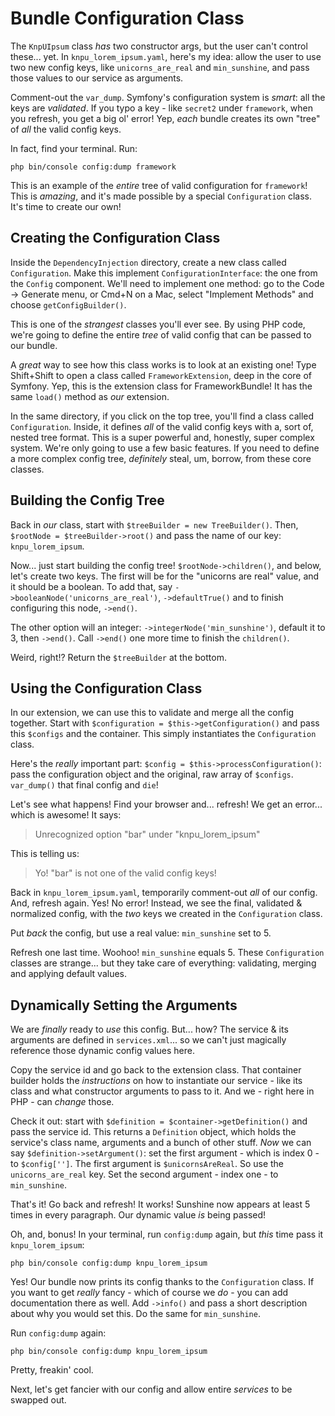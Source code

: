 # Bundle Configuration Class

The `KnpUIpsum` class *has* two constructor args, but the user can't control these...
yet. In `knpu_lorem_ipsum.yaml`, here's my idea: allow the user to use two new
config keys, like `unicorns_are_real` and `min_sunshine`, and pass those values
to our service as arguments.

Comment-out the `var_dump`. Symfony's configuration system is *smart*: all the
keys are *validated*. If you typo a key - like `secret2` under `framework`, when
you refresh, you get a big ol' error! Yep, *each* bundle creates its own "tree" of
*all* the valid config keys.

In fact, find your terminal. Run:

```terminal
php bin/console config:dump framework
```

This is an example of the *entire* tree of valid configuration for `framework`!
This is *amazing*, and it's made possible by a special `Configuration` class. It's
time to create our own!

## Creating the Configuration Class

Inside the `DependencyInjection` directory, create a new class called `Configuration`.
Make this implement `ConfigurationInterface`: the one from the `Config` component.
We'll need to implement one method: go to the Code -> Generate menu, or Cmd+N on
a Mac, select "Implement Methods" and choose `getConfigBuilder()`.

This is one of the *strangest* classes you'll ever see. By using PHP code, we're
going to define the entire *tree* of valid config that can be passed to our bundle.

A *great* way to see how this class works is to look at an existing one! Type
Shift+Shift to open a class called `FrameworkExtension`, deep in the core of Symfony.
Yep, this is the extension class for FrameworkBundle! It has the same `load()`
method as *our* extension.

In the same directory, if you click on the top tree, you'll find a class called
`Configuration`. Inside, it defines *all* of the valid config keys with a, sort of,
nested tree format. This is a super powerful and, honestly, super complex system.
We're only going to use a few basic features. If you need to define a more complex
config tree, *definitely* steal, um, borrow, from these core classes.

## Building the Config Tree

Back in *our* class, start with `$treeBuilder = new TreeBuilder()`. Then,
`$rootNode = $treeBuilder->root()` and pass the name of our key:
`knpu_lorem_ipsum`.

Now... just start building the config tree! `$rootNode->children()`, and below,
let's create two keys. The first will be for the "unicorns are real" value,
and it should be a boolean. To add that, say `->booleanNode('unicorns_are_real')`,
`->defaultTrue()` and to finish configuring this node, `->end()`.

The other option will an integer: `->integerNode('min_sunshine')`, default it to 3,
then `->end()`. Call `->end()` one more time to finish the `children()`.

Weird, right!? Return the `$treeBuilder` at the bottom.

## Using the Configuration Class

In our extension, we can use this to validate and merge all the config together.
Start with `$configuration = $this->getConfiguration()` and pass this `$configs`
and the container. This simply instantiates the `Configuration` class.

Here's the *really* important part: `$config = $this->processConfiguration()`: pass
the configuration object and the original, raw array of `$configs`. `var_dump()`
that final config and `die`!

Let's see what happens! Find your browser and... refresh! We get an error... which
is awesome! It says:

> Unrecognized option "bar" under "knpu_lorem_ipsum"

This is telling us:

> Yo! "bar" is not one of the valid config keys!

Back in `knpu_lorem_ipsum.yaml`, temporarily comment-out *all* of our config.
And, refresh again. Yes! No error! Instead, we see the final, validated & normalized
config, with the *two* keys we created in the `Configuration` class.

Put *back* the config, but use a real value: `min_sunshine` set to 5.

Refresh one last time. Woohoo! `min_sunshine` equals 5. These `Configuration`
classes are strange... but they take care of everything: validating, merging and
applying default values.

## Dynamically Setting the Arguments

We are *finally* ready to *use* this config. But... how? The service & its arguments
are defined in `services.xml`... so we can't just magically reference those dynamic
config values here.

Copy the service id and go back to the extension class. That container builder holds
the *instructions* on how to instantiate our service - like its class and what constructor
arguments to pass to it. And we - right here in PHP - can *change* those.

Check it out: start with `$definition = $container->getDefinition()` and pass the
service id. This returns a `Definition` object, which holds the service's class
name, arguments and a bunch of other stuff. *Now* we can say
`$definition->setArgument()`: set the first argument - which is index 0 - to
`$config['']`. The first argument is `$unicornsAreReal`. So use the
`unicorns_are_real` key. Set the second argument - index one - to `min_sunshine`.

That's it! Go back and refresh! It works! Sunshine now appears at least 5 times
in every paragraph. Our dynamic value *is* being passed!

Oh, and, bonus! In your terminal, run `config:dump` again, but *this* time pass
it `knpu_lorem_ipsum`:

```terminal-silent
php bin/console config:dump knpu_lorem_ipsum
```

Yes! Our bundle now prints its config thanks to the `Configuration` class. If you
want to get *really* fancy - which of course we *do* - you can add documentation
there as well. Add `->info()` and pass a short description about why you would
set this. Do the same for `min_sunshine`.

Run `config:dump` again:

```terminal-silent
php bin/console config:dump knpu_lorem_ipsum
```

Pretty, freakin' cool.

Next, let's get fancier with our config and allow entire *services* to be swapped
out.

